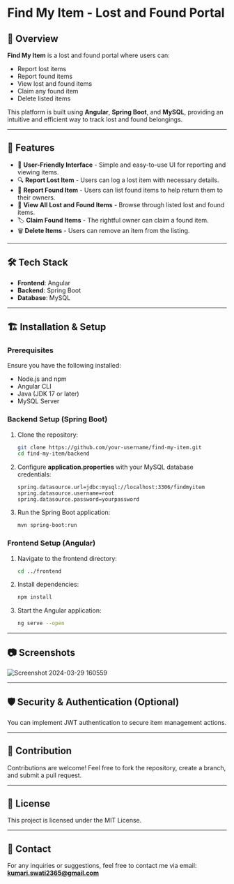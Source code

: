 # Find My Item - Lost and Found Portal

## 📌 Overview
**Find My Item** is a lost and found portal where users can:
- Report lost items
- Report found items
- View lost and found items
- Claim any found item
- Delete listed items

This platform is built using **Angular**, **Spring Boot**, and **MySQL**, providing an intuitive and efficient way to track lost and found belongings.

---

## 🚀 Features
- 📌 **User-Friendly Interface** - Simple and easy-to-use UI for reporting and viewing items.
- 🔍 **Report Lost Item** - Users can log a lost item with necessary details.
- 🎯 **Report Found Item** - Users can list found items to help return them to their owners.
- 📂 **View All Lost and Found Items** - Browse through listed lost and found items.
- 🏷️ **Claim Found Items** - The rightful owner can claim a found item.
- 🗑️ **Delete Items** - Users can remove an item from the listing.

---

## 🛠️ Tech Stack
- **Frontend**: Angular
- **Backend**: Spring Boot
- **Database**: MySQL

---

## 🏗️ Installation & Setup
### Prerequisites
Ensure you have the following installed:
- Node.js and npm
- Angular CLI
- Java (JDK 17 or later)
- MySQL Server

### Backend Setup (Spring Boot)
1. Clone the repository:
   ```sh
   git clone https://github.com/your-username/find-my-item.git
   cd find-my-item/backend
   ```
2. Configure **application.properties** with your MySQL database credentials:
   ```properties
   spring.datasource.url=jdbc:mysql://localhost:3306/findmyitem
   spring.datasource.username=root
   spring.datasource.password=yourpassword
   ```
3. Run the Spring Boot application:
   ```sh
   mvn spring-boot:run
   ```

### Frontend Setup (Angular)
1. Navigate to the frontend directory:
   ```sh
   cd ../frontend
   ```
2. Install dependencies:
   ```sh
   npm install
   ```
3. Start the Angular application:
   ```sh
   ng serve --open
   ```

---

## 📷 Screenshots
![Screenshot 2024-03-29 160559](https://github.com/user-attachments/assets/e9af1c2b-331b-4c4a-aa8e-1ce451911615)


---

## 🛡️ Security & Authentication (Optional)
You can implement JWT authentication to secure item management actions.

---

## 🤝 Contribution
Contributions are welcome! Feel free to fork the repository, create a branch, and submit a pull request.

---

## 📜 License
This project is licensed under the MIT License.

---

## 📧 Contact
For any inquiries or suggestions, feel free to contact me via email: **kumari.swati2365@gmail.com**

